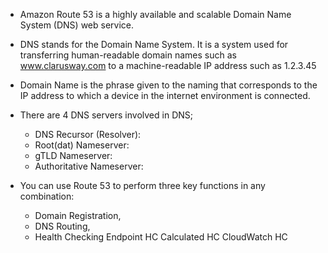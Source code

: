 * Amazon Route 53 is a highly available and scalable Domain Name System (DNS) web service.

* DNS stands for the Domain Name System. It is a system used for transferring human-readable domain names such as www.clarusway.com to a machine-readable IP address such as 1.2.3.45

* Domain Name is the phrase given to the naming that corresponds to the IP address to which a device in the internet environment is connected.

* There are 4 DNS servers involved in DNS;
  - DNS Recursor (Resolver):
  - Root(dat) Nameserver:
  - gTLD Nameserver:
  - Authoritative Nameserver:

* You can use Route 53 to perform three key functions in any combination: 
  - Domain Registration,
  - DNS Routing,
  - Health Checking
    Endpoint HC
    Calculated HC
    CloudWatch HC
